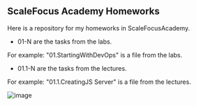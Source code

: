 ## ScaleFocus Academy Homeworks

 Here is a repository for my homeworks in ScaleFocusAcademy.
 
 * 01-N are the tasks from the labs.
 
 For example: "01.StartingWithDevOps" is a file from the labs.
 
 * 01.1-N are the tasks from the lectures.
 
 For example: "01.1.CreatingJS Server" is a file from the lectures.
 
![image](https://user-images.githubusercontent.com/109627707/223207643-9ccce083-c53a-4394-99ee-b195de41cca6.png)

